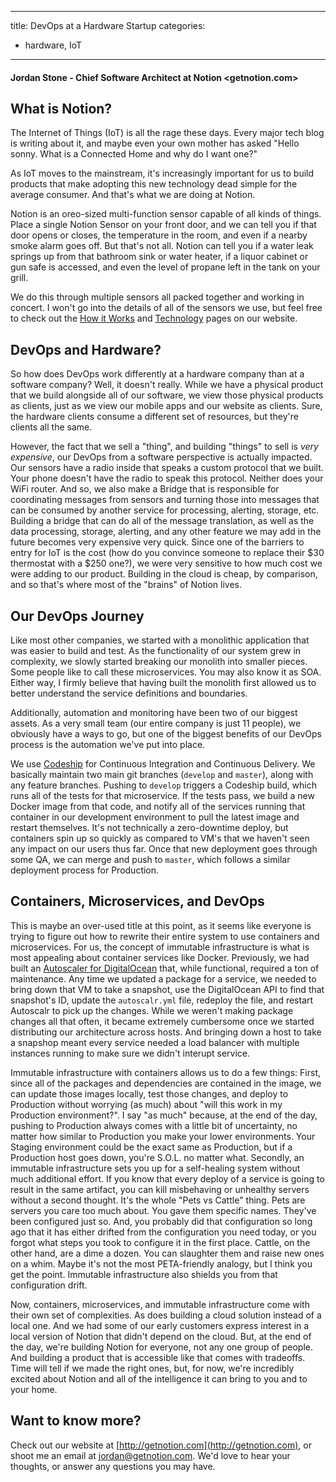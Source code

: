 
---
title: DevOps at a Hardware Startup
categories:
  - hardware, IoT
---
#### Jordan Stone - Chief Software Architect at Notion <getnotion.com>

## What is Notion?
The Internet of Things (IoT) is all the rage these days. Every major tech blog is writing about it, and maybe even your own mother has asked "Hello sonny. What is a Connected Home and why do I want one?"

As IoT moves to the mainstream, it's increasingly important for us to build products that make adopting this new technology dead simple for the average consumer. And that's what we are doing at Notion.

Notion is an oreo-sized multi-function sensor capable of all kinds of things. Place a single Notion Sensor on your front door, and we can tell you if that door opens or closes, the temperature in the room, and even if a nearby smoke alarm goes off. But that's not all. Notion can tell you if a water leak springs up from that bathroom sink or water heater, if a liquor cabinet or gun safe is accessed, and even the level of propane left in the tank on your grill.

We do this through multiple sensors all packed together and working in concert. I won't go into the details of all of the sensors we use, but feel free to check out the [How it Works](http://getnotion.com/how-it-works) and [Technology](http://getnotion.com/technology) pages on our website.

## DevOps and Hardware?
So how does DevOps work differently at a hardware company than at a software company? Well, it doesn't really. While we have a physical product that we build alongside all of our software, we view those physical products as clients, just as we view our mobile apps and our website as clients. Sure, the hardware clients consume a different set of resources, but they're clients all the same.

However, the fact that we sell a "thing", and building "things" to sell is *very expensive*, our DevOps from a software perspective is actually impacted. Our sensors have a radio inside that speaks a custom protocol that we built. Your phone doesn't have the radio to speak this protocol. Neither does your WiFi router. And so, we also make a Bridge that is responsible for coordinating messages from sensors and turning those into messages that can be consumed by another service for processing, alerting, storage, etc. Building a bridge that can do all of the message translation, as well as the data processing, storage, alerting, and any other feature we may add in the future becomes very expensive very quick. Since one of the barriers to entry for IoT is the cost (how do you convince someone to replace their $30 thermostat with a $250 one?), we were very sensitive to how much cost we were adding to our product. Building in the cloud is cheap, by comparison, and so that's where most of the "brains" of Notion lives.

## Our DevOps Journey
Like most other companies, we started with a monolithic application that was easier to build and test. As the functionality of our system grew in complexity, we slowly started breaking our monolith into smaller pieces. Some people like to call these microservices. You may also know it as SOA. Either way, I firmly believe that having built the monolith first allowed us to better understand the service definitions and boundaries.

Additionally, automation and monitoring have been two of our biggest assets. As a very small team (our entire company is just 11 people), we obviously have a ways to go, but one of the biggest benefits of our DevOps process is the automation we've put into place.

We use [Codeship](https://codeship.com) for Continuous Integration and Continuous Delivery. We basically maintain two main git branches (`develop` and `master`), along with any feature branches. Pushing to `develop` triggers a Codeship build, which runs all of the tests for that microservice. If the tests pass, we build a new Docker image from that code, and notify all of the services running that container in our development environment to pull the latest image and restart themselves. It's not technically a zero-downtime deploy, but containers spin up so quickly as compared to VM's that we haven't seen any impact on our users thus far. Once that new deployment goes through some QA, we can merge and push to `master`, which follows a similar deployment process for Production.

## Containers, Microservices, and DevOps
This is maybe an over-used title at this point, as it seems like everyone is trying to figure out how to rewrite their entire system to use containers and microservices. For us, the concept of immutable infrastructure is what is most appealing about container services like Docker. Previously, we had built an [Autoscaler for DigitalOcean](https://github.com/looplabsinc/autoscalr) that, while functional, required a ton of maintenance. Any time we updated a package for a service, we needed to bring down that VM to take a snapshot, use the DigitalOcean API to find that snapshot's ID, update the `autoscalr.yml` file, redeploy the file, and restart Autoscalr to pick up the changes. While we weren't making package changes all that often, it became extremely cumbersome once we started distributing our architecture across hosts. And bringing down a host to take a snapshop meant every service needed a load balancer with multiple instances running to make sure we didn't interupt service.

Immutable infrastructure with containers allows us to do a few things: First, since all of the packages and dependencies are contained in the image, we can update those images locally, test those changes, and deploy to Production without worrying (as much) about "will this work in my Production environment?". I say "as much" because, at the end of the day, pushing to Production always comes with a little bit of uncertainty, no matter how similar to Production you make your lower environments. Your Staging environment could be the exact same as Production, but if a Production host goes down, you're S.O.L. no matter what. Secondly, an immutable infrastructure sets you up for a self-healing system without much additional effort. If you know that every deploy of a service is going to result in the same artifact, you can kill misbehaving or unhealthy servers without a second thought. It's the whole "Pets vs Cattle" thing. Pets are servers you care too much about. You gave them specific names. They've been configured just so. And, you probably did that configuration so long ago that it has either drifted from the configuration you need today, or you forgot what steps you took to configure it in the first place. Cattle, on the other hand, are a dime a dozen. You can slaughter them and raise new ones on a whim. Maybe it's not the most PETA-friendly analogy, but I think you get the point. Immutable infrastructure also shields you from that configuration drift.

Now, containers, microservices, and immutable infrastructure come with their own set of complexities. As does building a cloud solution instead of a local one. And we had some of our early customers express interest in a local version of Notion that didn't depend on the cloud. But, at the end of the day, we're building Notion for everyone, not any one group of people. And building a product that is accessible like that comes with tradeoffs. Time will tell if we made the right ones, but, for now, we're incredibly excited about Notion and all of the intelligence it can bring to you and to your home.

## Want to know more?
Check out our website at [http://getnotion.com](http://getnotion.com), or shoot me an email at [jordan@getnotion.com](jordan@getnotion.com). We'd love to hear your thoughts, or answer any questions you may have.
